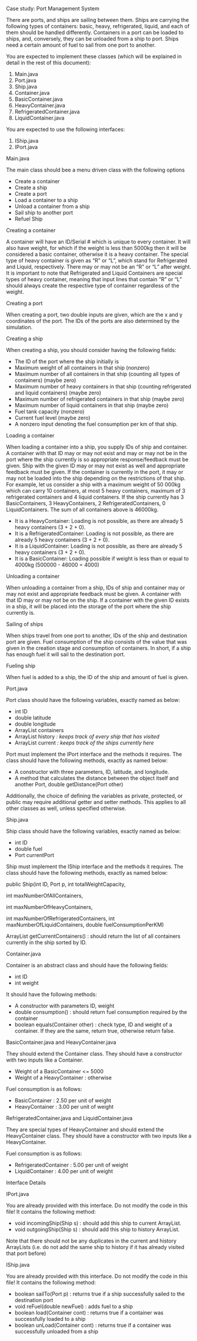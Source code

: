 Case study: Port Management System 

There are ports, and ships are sailing between them. Ships are carrying the following types of containers: basic, heavy, refrigerated, liquid, and each of them should be handled differently. Containers in a port can be loaded to ships, and, conversely, they can be unloaded from a ship to port.  Ships need a certain amount of fuel to sail from one port to another. 

You are expected to implement these classes (which will be explained in detail in the rest of this document): 

1. Main.java 
1. Port.java 
1. Ship.java 
1. Container.java 
1. BasicContainer.java 
1. HeavyContainer.java 
1. RefrigeratedContainer.java 
1. LiquidContainer.java 

You are expected to use the following interfaces: 

1. IShip.java 
1. IPort.java 



Main.java 

The main class should bee a menu driven class with the following options 

- Create a container 
- Create a ship 
- Create a port 
- Load a container to a ship 
- Unload a container from a ship 
- Sail ship to another port 
- Refuel Ship 

Creating a container 

A container will have an ID/Serial # which is unique to every container. It will also have weight, for which if the weight is less than 5000kg then it will be considered a basic container, otherwise it is a heavy container. The special type of heavy container is given as “R” or “L”, which stand for Refrigerated and Liquid, respectively. There may or may not be an “R” or “L” after weight. It is important to note that Refrigerated and Liquid Containers are special types of heavy container, meaning that input lines that contain “R” or “L” should always create the respective type of container regardless of the weight. 

Creating a port 

When creating a port, two double inputs are given, which are the x and y coordinates of the port. The IDs of the ports are also determined by the simulation. 

Creating a ship 

When creating a ship, you should consider having the following fields: 

- The ID of the port where the ship initially is 
- Maximum weight of all containers in that ship (nonzero) 
- Maximum number of all containers in that ship (counting all types of containers) (maybe zero) 
- Maximum number of heavy containers in that ship (counting refrigerated and liquid containers) (maybe zero) 
- Maximum number of refrigerated containers in that ship (maybe zero) 
- Maximum number of liquid containers in that ship (maybe zero) 
- Fuel tank capacity (nonzero) 
- Current fuel level (maybe zero) 
- A nonzero input denoting the fuel consumption per km of that ship. 

Loading a container 

When loading a container into a ship, you supply IDs of ship and container. A container with that ID may or may not exist and may or may not be in the port where the ship currently is so appropriate response/feedback must be given. Ship with the given ID may or may not exist as well and appropriate feedback must be given. If the container is currently in the port, it may or may not be loaded into the ship depending on the restrictions of that ship. For example, let us consider a ship with a maximum weight of 50 000kg which can carry 10 containers, at most 5 heavy containers, maximum of 3 refrigerated containers and 4 liquid containers. If the ship currently has 3 BasicContainers, 3 HeavyContainers, 2 RefrigeratedContainers, 0 LiquidContainers. The sum of all containers above is 46000kg. 

- It is a HeavyContainer: Loading is not possible, as there are already 5 heavy containers (3 + 2 + 0). 
- It is a RefrigeratedContainer: Loading is not possible, as there are already 5 heavy containers (3 + 2 + 0). 
- It is a LiquidContainer: Loading is not possible, as there are already 5 heavy containers (3 + 2 + 0). 
- It is a BasicContainer: Loading possible if weight is less than or equal to 4000kg (500000 - 46000 = 4000) 

Unloading a container 

When unloading a container from a ship, IDs of ship and container may or may not exist and appropriate feedback must be given. A container with that ID may or may not be on the ship. If a container with the given ID exists in a ship, it will be placed into the storage of the port where the ship currently is. 

Sailing of ships 

When ships travel from one port to another, IDs of the ship and destination port are given. Fuel consumption of the ship consists of the value that was given in the creation stage and consumption of containers. In short, if a ship has enough fuel it will sail to the destination port. 

Fueling ship 

When fuel is added to a ship, the ID of the ship and amount of fuel is given.  

Port.java 

Port class should have the following variables, exactly named as below: 

- int ID 
- double latitude 
- double longitude 
- ArrayList<Container> containers 
- ArrayList<Ship> history *: keeps track of every ship that has visited* 
- ArrayList<Ship> current *: keeps track of the ships currently here* 

Port must implement the IPort interface and the methods it requires. The class should have the following methods, exactly as named below: 

- A constructor with three parameters, ID, latitude, and longitude. 
- A method that calculates the distance between the object itself and another Port, double getDistance(Port other) 

Additionally, the choice of defining the variables as private, protected, or public may require additional getter and setter methods. This applies to all other classes as well, unless specified otherwise. 

Ship.java 

Ship class should have the following variables, exactly named as below: 

- int ID 
- double fuel 
- Port currentPort 

Ship must implement the IShip interface and the methods it requires. The class should have the following methods, exactly as named below: 

public Ship(int ID, Port p, int totalWeightCapacity,  

int maxNumberOfAllContainers,  

int maxNumberOfHeavyContainers,  

int maxNumberOfRefrigeratedContainers,  int maxNumberOfLiquidContainers,  double fuelConsumptionPerKM) 

ArrayList<Container> getCurrentContainers() : should return the list of all containers currently in the ship sorted by ID. 

Container.java 

Container is an abstract class and should have the following fields: 

- int ID 
- int weight 

It should have the following methods: 

- A constructor with parameters ID, weight 
- double consumption() : should return fuel consumption required by the container 
- boolean equals(Container other) : check type, ID and weight of a container. If they are the same, return true, otherwise return false. 

BasicContainer.java and HeavyContainer.java 

They should extend the Container class. They should have a constructor with two inputs like a Container. 

- Weight of a BasicContainer <= 5000 
- Weight of a HeavyContainer : otherwise 

Fuel consumption is as follows: 

- BasicContainer : 2.50 per unit of weight 
- HeavyContainer : 3.00 per unit of weight 

RefrigeratedContainer.java and LiquidContainer.java 

They are special types of HeavyContainer and should extend the HeavyContainer class. They should have a constructor with two inputs like a HeavyContainer. 

Fuel consumption is as follows: 

- RefrigeratedContainer : 5.00 per unit of weight 
- LiquidContainer : 4.00 per unit of weight 

Interface Details 

IPort.java 

You are already provided with this interface. Do not modify the code in this file! It contains the following method: 

- void incomingShip(Ship s) : should add this ship to current ArrayList. 
- void outgoingShip(Ship s) : should add this ship to history ArrayList. 

Note that there should not be any duplicates in the current and history ArrayLists (i.e. do not add the same ship to history if it has already visited that port before) 

IShip.java 

You are already provided with this interface. Do not modify the code in this file! It contains the following method: 

- boolean sailTo(Port p) : returns true if a ship successfully sailed to the destination port 
- void reFuel(double newFuel) : adds fuel to a ship 
- boolean load(Container cont) : returns true if a container was successfully loaded to a ship 
- boolean unLoad(Container cont) : returns true if a container was successfully unloaded from a ship 
